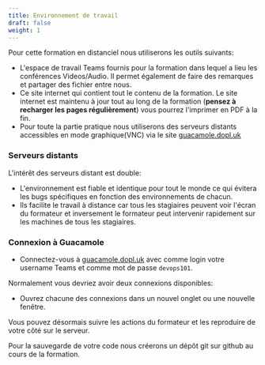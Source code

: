 ```yaml
---
title: Environnement de travail 
draft: false
weight: 1
---
```



Pour cette formation en distanciel nous utiliserons les outils suivants:

- L'espace de travail Teams fournis pour la formation dans lequel a lieu les conférences Videos/Audio. Il permet également de faire des remarques et partager des fichier entre nous.
- Ce site internet qui contient tout le contenu de la formation. Le site internet est maintenu à jour tout au long de la formation (**pensez à recharger les pages régulièrement**) vous pourrez l'imprimer en PDF à la fin.
- Pour toute la partie pratique nous utiliserons des serveurs distants accessibles en mode graphique(VNC) via le site [guacamole.dopl.uk](https://guacamole.dopl.uk)


### Serveurs distants

L'intérêt des serveurs distant est double:
- L'environnement est fiable et identique pour tout le monde ce qui évitera les bugs spécifiques en fonction des environnements de chacun.
- Ils facilite le travail à distance car tous les stagiaires peuvent voir l'écran du formateur et inversement le formateur peut intervenir rapidement sur les machines de tous les stagiaires.

### Connexion à Guacamole

- Connectez-vous à [guacamole.dopl.uk](https://guacamole.dopl.uk) avec comme login votre username Teams et comme mot de passe `devops101`.

Normalement vous devriez avoir deux connexions disponibles:

- Ouvrez chacune des connexions dans un nouvel onglet ou une nouvelle fenêtre.

Vous pouvez désormais suivre les actions du formateur et les reproduire de votre côté sur le serveur.

Pour la sauvegarde de votre code nous créerons un dépôt git sur github au cours de la formation.